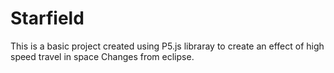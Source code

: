# Starfield
This is a basic project created using P5.js libraray to create an effect of high speed travel in space
Changes from eclipse.

